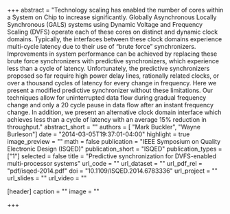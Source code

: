 +++
abstract = "Technology scaling has enabled the number of cores within a System on Chip to increase significantly. Globally Asynchronous Locally Synchronous (GALS) systems using Dynamic Voltage and Frequency Scaling (DVFS) operate each of these cores on distinct and dynamic clock domains. Typically, the interfaces between these clock domains experience multi-cycle latency due to their use of “brute force” synchronizers. Improvements in system performance can be achieved by replacing these brute force synchronizers with predictive synchronizers, which experience less than a cycle of latency. Unfortunately, the predictive synchronizers proposed so far require high power delay lines, rationally related clocks, or over a thousand cycles of latency for every change in frequency. Here we present a modified predictive synchronizer without these limitations. Our techniques allow for uninterrupted data flow during gradual frequency change and only a 20 cycle pause in data flow after an instant frequency change. In addition, we present an alternative clock domain interface which achieves less than a cycle of latency with an average 15% reduction in throughput."
abstract_short = ""
authors = [
	"Mark Buckler",
  "Wayne Burleson"]
date = "2014-03-05T19:37:01-04:00"
highlight = true
image_preview = ""
math = false
publication = "IEEE Symposium on Quality Electronic Design (ISQED)"
publication_short = "ISQED"
publication_types = ["1"]
selected = false
title = "Predictive synchronization for DVFS-enabled multi-processor systems"
url_code = ""
url_dataset = ""
url_pdf_rel = "pdf/isqed-2014.pdf"
doi = "10.1109/ISQED.2014.6783336"
url_project = ""
url_slides = ""
url_video = ""

[header]
  caption = ""
  image = ""

+++

